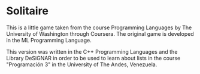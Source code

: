 # Solitaire

This is a little game taken from the course Programming Languages by The
University of Washington through Coursera. The original game is developed in
the ML Programming Language.

This version was written in the C++ Programming Languages and the Library
DeSiGNAR in order to be used to learn about lists in the course
"Programación 3" in the University of The Andes, Venezuela.